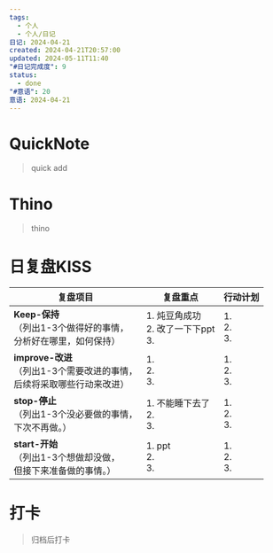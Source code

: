 ```yaml
---
tags:
  - 个人
  - 个人/日记
日记: 2024-04-21
created: 2024-04-21T20:57:00
updated: 2024-05-11T11:40
"#日记完成度": 9
status:
  - done
"#意语": 20
意语: 2024-04-21
---
```

# QuickNote
> quick add

# Thino
> thino

# 日复盘KISS
| **复盘项目**                                             | **复盘重点**                       | **行动计划**          |
| ---------------------------------------------------- | ------------------------------ | ----------------- |
| **Keep-保持**<br>（列出1-3个做得好的事情，<br>   分析好在哪里，如何保持）     | 1.  炖豆角成功<br>2. 改了一下下ppt<br>3. | 1.  <br>2. <br>3. |
| **improve-改进**<br>（列出1-3个需要改进的事情，<br>  后续将采取哪些行动来改进） | 1.  <br>2. <br>3.              | 1.  <br>2. <br>3. |
| **stop-停止**<br>（列出1-3个没必要做的事情，<br>下次不再做。）            | 1.  不能睡下去了<br>2. <br>3.        | 1.  <br>2. <br>3. |
| **start-开始**<br>（列出1-3个想做却没做，<br>但接下来准备做的事情。）        | 1.  ppt<br>2. <br>3.           | 1.  <br>2. <br>3. |



# 打卡
> 归档后打卡


